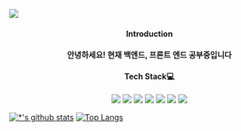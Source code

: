 <img src="https://capsule-render.vercel.app/api?type=waving&color=blue&height=300&section=header&text=bluemind&fontSize=70" />

<h4 align ="center">Introduction<h4>
 
 <p align = "center" >안녕하세요! 현재 백엔드, 프론트 엔드 공부중입니다</p>
 
 <h4 align ="center">Tech Stack💻</h4>
 <div align = "center">
 <img src="https://img.shields.io/badge/JAVA-007396?style=for-the-badge&logo=java&logoColor=white">
 <img src="https://img.shields.io/badge/Spring-6DB33F?style=for-the-badge&logo=Spring&logoColor=white">
 <img src="https://img.shields.io/badge/oracle-F80000?style=for-the-badge&logo=oracle&logoColor=white">
 <img src="https://img.shields.io/badge/javascript-F7DF1E?style=for-the-badge&logo=javascript&logoColor=black">
 <img src="https://img.shields.io/badge/html-E34F26?style=for-the-badge&logo=html5&logoColor=white">
 <img src="https://img.shields.io/badge/css-1572B6?style=for-the-badge&logo=css3&logoColor=white">
 <img src="https://img.shields.io/badge/jquery-0769AD?style=for-the-badge&logo=jquery&logoColor=white">
 </div>
  
 
 [![*'s github stats](https://github-readme-stats.vercel.app/api?username=bluemindhan)](https://github.com/bluemindhan)
 [![Top Langs](https://github-readme-stats.vercel.app/api/top-langs/?username=bluemindhan&layout=compact)](https://github.com/bluemindhan/github-readme-stats)
